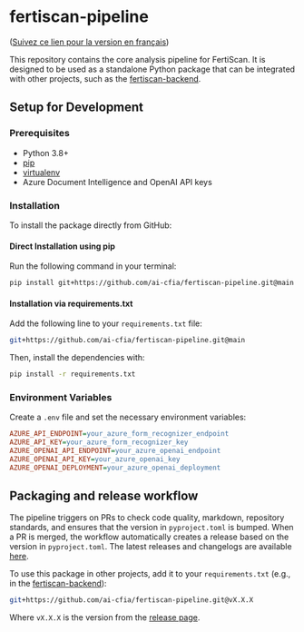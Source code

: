 # fertiscan-pipeline

([Suivez ce lien pour la version en français](README-FR.md))

This repository contains the core analysis pipeline for FertiScan. It is
designed to be used as a standalone Python package that can be integrated with
other projects, such as the
[fertiscan-backend](https://github.com/ai-cfia/fertiscan-backend).

## Setup for Development

### Prerequisites

- Python 3.8+
- [pip](https://pip.pypa.io/en/stable/installation/)
- [virtualenv](https://virtualenv.pypa.io/en/latest/installation.html)
- Azure Document Intelligence and OpenAI API keys

### Installation

To install the package directly from GitHub:

#### **Direct Installation using pip**

Run the following command in your terminal:

```sh
pip install git+https://github.com/ai-cfia/fertiscan-pipeline.git@main
```

#### **Installation via requirements.txt**

   Add the following line to your `requirements.txt` file:

   ```sh
   git+https://github.com/ai-cfia/fertiscan-pipeline.git@main
   ```

   Then, install the dependencies with:

   ```sh
   pip install -r requirements.txt
   ```

### Environment Variables

Create a `.env` file and set the necessary environment variables:

```ini
AZURE_API_ENDPOINT=your_azure_form_recognizer_endpoint
AZURE_API_KEY=your_azure_form_recognizer_key
AZURE_OPENAI_API_ENDPOINT=your_azure_openai_endpoint
AZURE_OPENAI_API_KEY=your_azure_openai_key
AZURE_OPENAI_DEPLOYMENT=your_azure_openai_deployment
```

## Packaging and release workflow

The pipeline triggers on PRs to check code quality, markdown, repository
standards, and ensures that the version in `pyproject.toml` is bumped. When a PR
is merged, the workflow automatically creates a release based on the version in
`pyproject.toml`. The latest releases and changelogs are available
[here](https://github.com/ai-cfia/fertiscan-pipeline/releases).

To use this package in other projects, add it to your `requirements.txt` (e.g.,
in the [fertiscan-backend](https://github.com/ai-cfia/fertiscan-backend)):

```sh
git+https://github.com/ai-cfia/fertiscan-pipeline.git@vX.X.X
```

Where `vX.X.X` is the version from the [release
page](https://github.com/ai-cfia/fertiscan-pipeline/releases).
